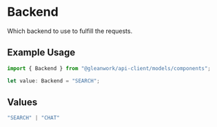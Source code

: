 # Backend

Which backend to use to fulfill the requests.

## Example Usage

```typescript
import { Backend } from "@gleanwork/api-client/models/components";

let value: Backend = "SEARCH";
```

## Values

```typescript
"SEARCH" | "CHAT"
```